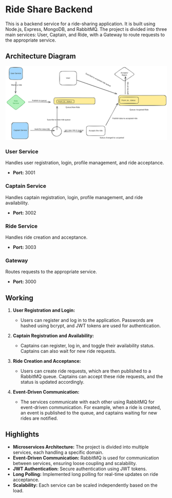 # Ride Share Backend

This is a backend service for a ride-sharing application. It is built using Node.js, Express, MongoDB, and RabbitMQ. The project is divided into three main services: User, Captain, and Ride, with a Gateway to route requests to the appropriate service.

## Architecture Diagram

![Architecture Diagram](diagram.svg)

### User Service

Handles user registration, login, profile management, and ride acceptance.

- **Port:** 3001

### Captain Service

Handles captain registration, login, profile management, and ride availability.

- **Port:** 3002

### Ride Service

Handles ride creation and acceptance.

- **Port:** 3003

### Gateway

Routes requests to the appropriate service.

- **Port:** 3000
 
## Working

1. **User Registration and Login:**
   - Users can register and log in to the application. Passwords are hashed using bcrypt, and JWT tokens are used for authentication.

2. **Captain Registration and Availability:**
   - Captains can register, log in, and toggle their availability status. Captains can also wait for new ride requests.

3. **Ride Creation and Acceptance:**
   - Users can create ride requests, which are then published to a RabbitMQ queue. Captains can accept these ride requests, and the status is updated accordingly.

4. **Event-Driven Communication:**
   - The services communicate with each other using RabbitMQ for event-driven communication. For example, when a ride is created, an event is published to the queue, and captains waiting for new rides are notified.

## Highlights

- **Microservices Architecture:** The project is divided into multiple services, each handling a specific domain.
- **Event-Driven Communication:** RabbitMQ is used for communication between services, ensuring loose coupling and scalability.
- **JWT Authentication:** Secure authentication using JWT tokens.
- **Long Polling:** Implemented long polling for real-time updates on ride acceptance.
- **Scalability:** Each service can be scaled independently based on the load.



